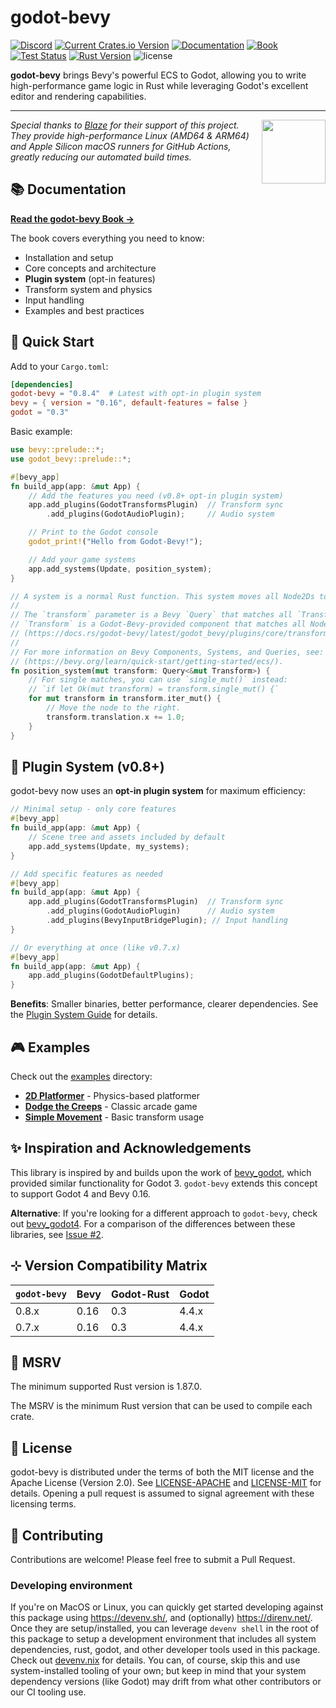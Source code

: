 # godot-bevy

[![Discord](https://img.shields.io/discord/1379465862800736258.svg?color=7289da&&logo=discord)](https://discord.gg/gqkeBsH93H)
[![Current Crates.io Version](https://img.shields.io/crates/v/godot-bevy.svg)](https://crates.io/crates/godot-bevy)
[![Documentation](https://img.shields.io/badge/docs-latest-blue)](https://docs.rs/godot-bevy/latest/godot_bevy/)
[![Book](https://img.shields.io/badge/book-read-green)](https://bytemeadow.github.io/godot-bevy)
[![Test Status](https://github.com/bytemeadow/godot-bevy/actions/workflows/ci.yml/badge.svg)](https://github.com/bytemeadow/godot-bevy/actions/workflows/ci.yml)
[![Rust Version](https://img.shields.io/badge/Rust-1.87.0+-blue)](https://releases.rs/docs/1.87.0)
![license](https://shields.io/badge/license-MIT%2FApache--2.0-blue)

**godot-bevy** brings Bevy's powerful ECS to Godot, allowing you to write high-performance game logic in Rust while leveraging Godot's excellent editor and rendering capabilities.

---

<div align="left" valign="middle">
<a href="https://runblaze.dev">
 <picture>
   <source media="(prefers-color-scheme: dark)" srcset="https://www.runblaze.dev/logo_dark.png">
   <img align="right" src="https://www.runblaze.dev/logo_light.png" height="102px"/>
 </picture>
</a>

<br style="display: none;"/>

_Special thanks to [Blaze](https://runblaze.dev) for their support of this project. They provide high-performance Linux (AMD64 & ARM64) and Apple Silicon macOS runners for GitHub Actions, greatly reducing our automated build times._

</div>

## 📚 Documentation

**[Read the godot-bevy Book →](https://bytemeadow.github.io/godot-bevy)**

The book covers everything you need to know:
- Installation and setup
- Core concepts and architecture
- **Plugin system** (opt-in features)
- Transform system and physics
- Input handling
- Examples and best practices

## 🚀 Quick Start

Add to your `Cargo.toml`:

```toml
[dependencies]
godot-bevy = "0.8.4"  # Latest with opt-in plugin system
bevy = { version = "0.16", default-features = false }
godot = "0.3"
```

Basic example:

```rust
use bevy::prelude::*;
use godot_bevy::prelude::*;

#[bevy_app]
fn build_app(app: &mut App) {
    // Add the features you need (v0.8+ opt-in plugin system)
    app.add_plugins(GodotTransformsPlugin)  // Transform sync
        .add_plugins(GodotAudioPlugin);     // Audio system

    // Print to the Godot console
    godot_print!("Hello from Godot-Bevy!");

    // Add your game systems
    app.add_systems(Update, position_system);
}

// A system is a normal Rust function. This system moves all Node2Ds to the right, such as Sprite2Ds.
//
// The `transform` parameter is a Bevy `Query` that matches all `Transform` components.
// `Transform` is a Godot-Bevy-provided component that matches all Node2Ds in the scene.
// (https://docs.rs/godot-bevy/latest/godot_bevy/plugins/core/transforms/struct.Transform.html)
//
// For more information on Bevy Components, Systems, and Queries, see:
// (https://bevy.org/learn/quick-start/getting-started/ecs/).
fn position_system(mut transform: Query<&mut Transform>) {
    // For single matches, you can use `single_mut()` instead:
    // `if let Ok(mut transform) = transform.single_mut() {`
    for mut transform in transform.iter_mut() {
        // Move the node to the right.
        transform.translation.x += 1.0;
    }
}

```

## 🔧 Plugin System (v0.8+)

godot-bevy now uses an **opt-in plugin system** for maximum efficiency:

```rust
// Minimal setup - only core features
#[bevy_app]
fn build_app(app: &mut App) {
    // Scene tree and assets included by default
    app.add_systems(Update, my_systems);
}

// Add specific features as needed
#[bevy_app]
fn build_app(app: &mut App) {
    app.add_plugins(GodotTransformsPlugin)  // Transform sync
        .add_plugins(GodotAudioPlugin)      // Audio system
        .add_plugins(BevyInputBridgePlugin); // Input handling
}

// Or everything at once (like v0.7.x)
#[bevy_app]
fn build_app(app: &mut App) {
    app.add_plugins(GodotDefaultPlugins);
}
```

**Benefits**: Smaller binaries, better performance, clearer dependencies. See the [Plugin System Guide](https://bytemeadow.github.io/godot-bevy/getting-started/plugins.html) for details.

## 🎮 Examples

Check out the [examples](./examples) directory:
- **[2D Platformer](./examples/platformer-2d)** - Physics-based platformer
- **[Dodge the Creeps](./examples/dodge-the-creeps-2d)** - Classic arcade game
- **[Simple Movement](./examples/simple-node2d-movement)** - Basic transform usage

## ✨ Inspiration and Acknowledgements

This library is inspired by and builds upon the work of [bevy_godot](https://github.com/rand0m-cloud/bevy_godot), which provided similar functionality for Godot 3. `godot-bevy` extends this concept to support Godot 4 and Bevy 0.16.

**Alternative**: If you're looking for a different approach to `godot-bevy`, check out [bevy_godot4](https://github.com/jrockett6/bevy_godot4). For a comparison of the differences between these libraries, see [Issue #2](https://github.com/bytemeadow/godot-bevy/issues/2).

## ⊹ Version Compatibility Matrix

| `godot-bevy` | Bevy | Godot-Rust | Godot |
|------------|------|------------|-------|
| 0.8.x      | 0.16 | 0.3      | 4.4.x |
| 0.7.x      | 0.16 | 0.3      | 4.4.x |

## 🦀 MSRV

The minimum supported Rust version is 1.87.0.

The MSRV is the minimum Rust version that can be used to compile each crate.

## 📕 License

godot-bevy is distributed under the terms of both the MIT license and the Apache License (Version 2.0).
See [LICENSE-APACHE](./LICENSE-APACHE) and [LICENSE-MIT](./LICENSE-MIT) for details. Opening a pull
request is assumed to signal agreement with these licensing terms.

## 🤝 Contributing

Contributions are welcome! Please feel free to submit a Pull Request.

### Developing environment

If you're on MacOS or Linux, you can quickly get started developing against this
package using https://devenv.sh/, and (optionally) https://direnv.net/. Once
they are setup/installed, you can leverage `devenv shell` in the root of this
package to setup a development environment that includes all system
dependencies, rust, godot, and other developer tools used in this package. Check
out [devenv.nix](./devenv.nix) for details. You can, of course, skip this and
use system-installed tooling of your own; but keep in mind that your system
dependency versions (like Godot) may drift from what other contributors or our
CI tooling use.
